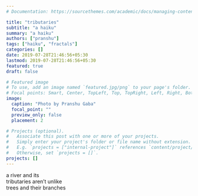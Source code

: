 ```yaml
---
# Documentation: https://sourcethemes.com/academic/docs/managing-content/

title: "tributaries"
subtitle: "a haiku"
summary: "a haiku"
authors: ["pranshu"]
tags: ["haiku", "fractals"]
categories: []
date: 2019-07-28T21:46:56+05:30
lastmod: 2019-07-28T21:46:56+05:30
featured: true
draft: false

# Featured image
# To use, add an image named `featured.jpg/png` to your page's folder.
# Focal points: Smart, Center, TopLeft, Top, TopRight, Left, Right, BottomLeft, Bottom, BottomRight.
image:
  caption: "Photo by Pranshu Gaba"
  focal_point: ""
  preview_only: false
  placement: 2

# Projects (optional).
#   Associate this post with one or more of your projects.
#   Simply enter your project's folder or file name without extension.
#   E.g. `projects = ["internal-project"]` references `content/project/deep-learning/index.md`.
#   Otherwise, set `projects = []`.
projects: []
---
```


a river and its  
tributaries aren’t unlike  
trees and their branches  
